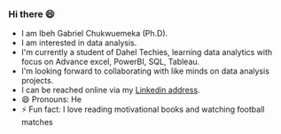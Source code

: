 ### Hi there 😄
- I am Ibeh Gabriel Chukwuemeka (Ph.D).
- I am interested in data analysis.  
- I'm currently a student of Dahel Techies, learning data analytics with focus on Advance excel, PowerBI, SQL, Tableau.
- I'm looking forward to collaborating with like minds on data analysis projects.
- I can be reached online via my [Linkedin address](https://www.linkedin.com/in/gabriel-ibeh-43b70122b/).
- 😄 Pronouns: He
- ⚡ Fun fact: I love reading motivational books and watching football matches
<!---
gabby1984/gabby1984 is a ✨ special ✨ repository because its `README.md` (this file) appears on your GitHub profile.
You can click the Preview link to take a look at your changes.
--->
